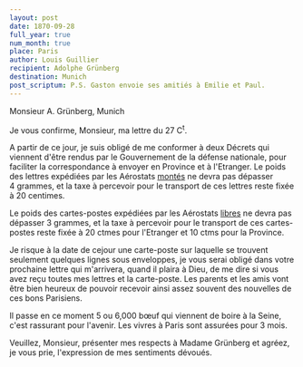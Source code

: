 ```yaml
---
layout: post
date: 1870-09-28
full_year: true
num_month: true
place: Paris
author: Louis Guillier
recipient: Adolphe Grünberg
destination: Munich
post_scriptum: P.S. Gaston envoie ses amitiés à Emilie et Paul.
---
```


Monsieur A. Grünberg, Munich


Je vous confirme, Monsieur, ma lettre du 27 C<sup>t</sup>.

A partir de ce jour, je suis obligé de me conformer à deux Décrets qui viennent
d'être rendus par le Gouvernement de la défense nationale, pour faciliter la
correspondance à envoyer en Province et à l'Etranger. Le poids des lettres
expédiées par les Aérostats <ins>montés</ins> ne devra pas dépasser 4 grammes, et la
taxe à percevoir pour le transport de ces lettres reste fixée à 20 centimes.

Le poids des cartes-postes expédiées par les Aérostats <ins>libres</ins> ne
devra pas dépasser 3 grammes, et la taxe à percevoir pour le transport de ces
cartes-postes reste fixée à 20 ctmes pour l'Etranger et 10 ctms pour la
Province.

Je risque à la date de cejour une carte-poste sur laquelle se trouvent
seulement quelques lignes sous enveloppes, je vous serai obligé dans votre
prochaine lettre qui m'arrivera, quand il plaira à Dieu, de me dire si vous
avez reçu toutes mes lettres et la carte-poste. Les parents et les amis vont
être bien heureux de pouvoir recevoir ainsi assez souvent des nouvelles de ces
bons Parisiens.

Il passe en ce moment 5 ou 6,000 bœuf qui viennent de boire à la Seine, c'est
rassurant pour l'avenir. Les vivres à Paris sont assurées pour 3 mois.

Veuillez, Monsieur, présenter mes respects à Madame Grünberg et agréez, je vous
prie, l'expression de mes sentiments dévoués.
